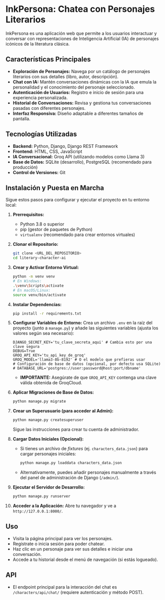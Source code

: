 # InkPersona: Chatea con Personajes Literarios

InkPersona es una aplicación web que permite a los usuarios interactuar y conversar con representaciones de Inteligencia Artificial (IA) de personajes icónicos de la literatura clásica.

## Características Principales

*   **Exploración de Personajes:** Navega por un catálogo de personajes literarios con sus detalles (libro, autor, descripción).
*   **Chat con IA:** Mantén conversaciones dinámicas con la IA que emula la personalidad y el conocimiento del personaje seleccionado.
*   **Autenticación de Usuarios:** Registro e inicio de sesión para una experiencia personalizada.
*   **Historial de Conversaciones:** Revisa y gestiona tus conversaciones pasadas con diferentes personajes.
*   **Interfaz Responsiva:** Diseño adaptable a diferentes tamaños de pantalla.

## Tecnologías Utilizadas

*   **Backend:** Python, Django, Django REST Framework
*   **Frontend:** HTML, CSS, JavaScript
*   **IA Conversacional:** Groq API (utilizando modelos como Llama 3)
*   **Base de Datos:** SQLite (desarrollo), PostgreSQL (recomendado para producción)
*   **Control de Versiones:** Git

## Instalación y Puesta en Marcha

Sigue estos pasos para configurar y ejecutar el proyecto en tu entorno local:

1.  **Prerrequisitos:**
    *   Python 3.8 o superior
    *   pip (gestor de paquetes de Python)
    *   `virtualenv` (recomendado para crear entornos virtuales)

2.  **Clonar el Repositorio:**
    ```bash
    git clone <URL_DEL_REPOSITORIO>
    cd literary-character-ai
    ```

3.  **Crear y Activar Entorno Virtual:**
    ```bash
    python -m venv venv
    # En Windows:
    .\venv\Scripts\activate
    # En macOS/Linux:
    source venv/bin/activate
    ```

4.  **Instalar Dependencias:**
    ```bash
    pip install -r requirements.txt
    ```

5.  **Configurar Variables de Entorno:**
    Crea un archivo `.env` en la raíz del proyecto (junto a `manage.py`) y añade las siguientes variables (ajusta los valores según sea necesario):
    ```dotenv
    DJANGO_SECRET_KEY='tu_clave_secreta_aqui' # Cambia esto por una clave segura
    DEBUG=True
    GROQ_API_KEY='tu_api_key_de_groq'
    GROQ_MODEL='llama3-8b-8192' # O el modelo que prefieras usar
    # Configuración de base de datos (opcional, por defecto usa SQLite)
    # DATABASE_URL='postgres://user:password@host:port/dbname'
    ```
    *   **IMPORTANTE:** Asegúrate de que `GROQ_API_KEY` contenga una clave válida obtenida de GroqCloud.

6.  **Aplicar Migraciones de Base de Datos:**
    ```bash
    python manage.py migrate
    ```

7.  **Crear un Superusuario (para acceder al Admin):**
    ```bash
    python manage.py createsuperuser
    ```
    Sigue las instrucciones para crear tu cuenta de administrador.

8.  **Cargar Datos Iniciales (Opcional):**
    *   Si tienes un archivo de *fixtures* (ej. `characters_data.json`) para cargar personajes iniciales:
        ```bash
        python manage.py loaddata characters_data.json
        ```
    *   Alternativamente, puedes añadir personajes manualmente a través del panel de administración de Django (`/admin/`).

9.  **Ejecutar el Servidor de Desarrollo:**
    ```bash
    python manage.py runserver
    ```

10. **Acceder a la Aplicación:**
    Abre tu navegador y ve a `http://127.0.0.1:8000/`.

## Uso

*   Visita la página principal para ver los personajes.
*   Regístrate o inicia sesión para poder chatear.
*   Haz clic en un personaje para ver sus detalles e iniciar una conversación.
*   Accede a tu historial desde el menú de navegación (si estás logueado).

## API

*   El endpoint principal para la interacción del chat es `/characters/api/chat/` (requiere autenticación y método POST).

